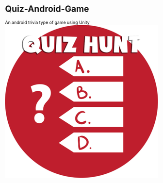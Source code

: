 # Quiz-Android-Game
An android trivia type of game using Unity
![alt text](https://raw.githubusercontent.com/KickAssGr/Quiz-Android-Game/main-game/Assets/Sprites/quizHuntIcon.png)
